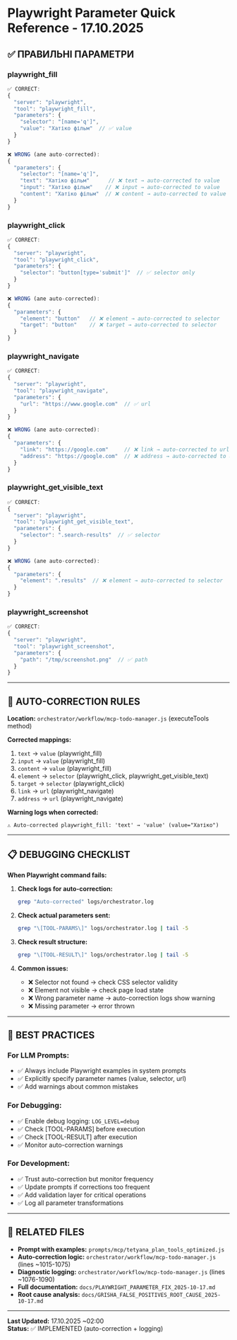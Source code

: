 # Playwright Parameter Quick Reference - 17.10.2025

## ✅ ПРАВИЛЬНІ ПАРАМЕТРИ

### playwright_fill
```javascript
✅ CORRECT:
{
  "server": "playwright",
  "tool": "playwright_fill",
  "parameters": {
    "selector": "[name='q']",
    "value": "Хатіко фільм"  // ✅ value
  }
}

❌ WRONG (але auto-corrected):
{
  "parameters": {
    "selector": "[name='q']",
    "text": "Хатіко фільм"      // ❌ text → auto-corrected to value
    "input": "Хатіко фільм"    // ❌ input → auto-corrected to value
    "content": "Хатіко фільм"  // ❌ content → auto-corrected to value
  }
}
```

### playwright_click
```javascript
✅ CORRECT:
{
  "server": "playwright",
  "tool": "playwright_click",
  "parameters": {
    "selector": "button[type='submit']"  // ✅ selector only
  }
}

❌ WRONG (але auto-corrected):
{
  "parameters": {
    "element": "button"   // ❌ element → auto-corrected to selector
    "target": "button"    // ❌ target → auto-corrected to selector
  }
}
```

### playwright_navigate
```javascript
✅ CORRECT:
{
  "server": "playwright",
  "tool": "playwright_navigate",
  "parameters": {
    "url": "https://www.google.com"  // ✅ url
  }
}

❌ WRONG (але auto-corrected):
{
  "parameters": {
    "link": "https://google.com"     // ❌ link → auto-corrected to url
    "address": "https://google.com"  // ❌ address → auto-corrected to url
  }
}
```

### playwright_get_visible_text
```javascript
✅ CORRECT:
{
  "server": "playwright",
  "tool": "playwright_get_visible_text",
  "parameters": {
    "selector": ".search-results"  // ✅ selector
  }
}

❌ WRONG (але auto-corrected):
{
  "parameters": {
    "element": ".results"  // ❌ element → auto-corrected to selector
  }
}
```

### playwright_screenshot
```javascript
✅ CORRECT:
{
  "server": "playwright",
  "tool": "playwright_screenshot",
  "parameters": {
    "path": "/tmp/screenshot.png"  // ✅ path
  }
}
```

---

## 🔧 AUTO-CORRECTION RULES

**Location:** `orchestrator/workflow/mcp-todo-manager.js` (executeTools method)

**Corrected mappings:**
1. `text` → `value` (playwright_fill)
2. `input` → `value` (playwright_fill)
3. `content` → `value` (playwright_fill)
4. `element` → `selector` (playwright_click, playwright_get_visible_text)
5. `target` → `selector` (playwright_click)
6. `link` → `url` (playwright_navigate)
7. `address` → `url` (playwright_navigate)

**Warning logs when corrected:**
```
⚠️ Auto-corrected playwright_fill: 'text' → 'value' (value="Хатіко")
```

---

## 📋 DEBUGGING CHECKLIST

**When Playwright command fails:**

1. **Check logs for auto-correction:**
   ```bash
   grep "Auto-corrected" logs/orchestrator.log
   ```

2. **Check actual parameters sent:**
   ```bash
   grep "\[TOOL-PARAMS\]" logs/orchestrator.log | tail -5
   ```

3. **Check result structure:**
   ```bash
   grep "\[TOOL-RESULT\]" logs/orchestrator.log | tail -5
   ```

4. **Common issues:**
   - ❌ Selector not found → check CSS selector validity
   - ❌ Element not visible → check page load state
   - ❌ Wrong parameter name → auto-correction logs show warning
   - ❌ Missing parameter → error thrown

---

## 🎯 BEST PRACTICES

### For LLM Prompts:
- ✅ Always include Playwright examples in system prompts
- ✅ Explicitly specify parameter names (value, selector, url)
- ✅ Add warnings about common mistakes

### For Debugging:
- ✅ Enable debug logging: `LOG_LEVEL=debug`
- ✅ Check [TOOL-PARAMS] before execution
- ✅ Check [TOOL-RESULT] after execution
- ✅ Monitor auto-correction warnings

### For Development:
- ✅ Trust auto-correction but monitor frequency
- ✅ Update prompts if corrections too frequent
- ✅ Add validation layer for critical operations
- ✅ Log all parameter transformations

---

## 🔗 RELATED FILES

- **Prompt with examples:** `prompts/mcp/tetyana_plan_tools_optimized.js`
- **Auto-correction logic:** `orchestrator/workflow/mcp-todo-manager.js` (lines ~1015-1075)
- **Diagnostic logging:** `orchestrator/workflow/mcp-todo-manager.js` (lines ~1076-1090)
- **Full documentation:** `docs/PLAYWRIGHT_PARAMETER_FIX_2025-10-17.md`
- **Root cause analysis:** `docs/GRISHA_FALSE_POSITIVES_ROOT_CAUSE_2025-10-17.md`

---

**Last Updated:** 17.10.2025 ~02:00  
**Status:** ✅ IMPLEMENTED (auto-correction + logging)
